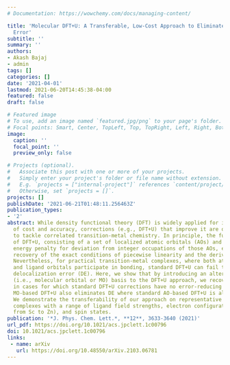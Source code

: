 ```yaml
---
# Documentation: https://wowchemy.com/docs/managing-content/

title: 'Molecular DFT+U: A Transferable, Low-Cost Approach to Eliminate Delocalization
  Error'
subtitle: ''
summary: ''
authors:
- Akash Bajaj
- admin
tags: []
categories: []
date: '2021-04-01'
lastmod: 2021-06-20T14:45:38-04:00
featured: false
draft: false

# Featured image
# To use, add an image named `featured.jpg/png` to your page's folder.
# Focal points: Smart, Center, TopLeft, Top, TopRight, Left, Right, BottomLeft, Bottom, BottomRight.
image:
  caption: ''
  focal_point: ''
  preview_only: false

# Projects (optional).
#   Associate this post with one or more of your projects.
#   Simply enter your project's folder or file name without extension.
#   E.g. `projects = ["internal-project"]` references `content/project/deep-learning/index.md`.
#   Otherwise, set `projects = []`.
projects: []
publishDate: '2021-06-21T01:48:11.256463Z'
publication_types:
- '2'
abstract: While density functional theory (DFT) is widely applied for its combination
  of cost and accuracy, corrections (e.g., DFT+U) that improve it are often needed
  to tackle correlated transition-metal chemistry. In principle, the functional form
  of DFT+U, consisting of a set of localized atomic orbitals (AOs) and a quadratic
  energy penalty for deviation from integer occupations of those AOs, enables the
  recovery of the exact conditions of piecewise linearity and the derivative discontinuity.
  Nevertheless, for practical transition-metal complexes, where both atomic states
  and ligand orbitals participate in bonding, standard DFT+U can fail to eliminate
  delocalization error (DE). Here, we show that by introducing an alternative valence-state
  (i.e., molecular orbital or MO) basis to the DFT+U approach, we recover exact conditions
  in cases for which standard DFT+U corrections have no error-reducing effect. This
  MO-based DFT+U also eliminates DE where standard AO-based DFT+U is already successful.
  We demonstrate the transferability of our approach on representative transition-metal
  complexes with a range of ligand field strengths, electron configurations (i.e.,
  from Sc to Zn), and spin states.
publication: '*J. Phys. Chem. Lett.*, **12**, 3633-3640 (2021)'
url_pdf: https://doi.org/10.1021/acs.jpclett.1c00796
doi: 10.1021/acs.jpclett.1c00796
links:
 - name: arXiv
   url: https://doi.org/10.48550/arXiv.2103.06781
---
```

